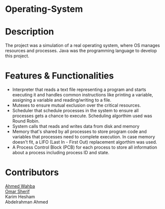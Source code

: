 # Operating-System

# Description
The project was a simulation of a real operating system, where OS manages resources and processes. Java was the programming language to develop this project.

# Features & Functionalities
- Interpreter that reads a text file representing a program and starts executing it and handles common instructions like printing a variable, assigning a variable and reading/writing to a file.
- Mutexes to ensure mutual exclusion over the critical resources.
- Scheduler that schedule processes in the system to ensure all processes gets a chance to execute. Scheduling algorthim used was Round Robin. 
- System calls that reads and writes data from disk and memory
- Memory that's shared by all processes to store program code and variables that processes need to complete execution. In case memory doesn't fit, a LIFO (Last In - First Out) replacement algorthim was used.
- A Process Control Block (PCB) for each process to store all information about a process including process ID and state.

# Contributors
<a href="https://github.com/AWahba1">Ahmed Wahba</a><br>
<a href="https://github.com/omar-sherif9992">Omar Sherif</a><br>
Karim Hesham <br>
Abdelrahman Ahmed


